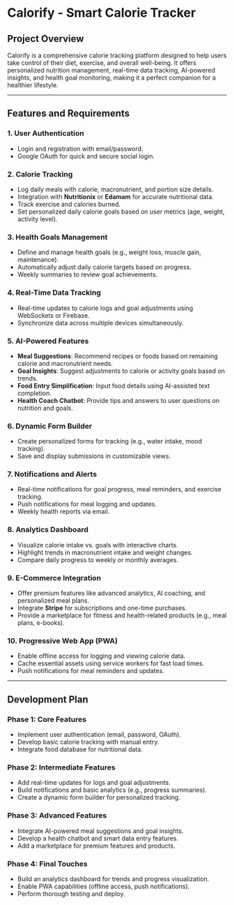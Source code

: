 # Calorify - Smart Calorie Tracker

## Project Overview

Calorify is a comprehensive calorie tracking platform designed to help users take control of their diet, exercise, and overall well-being. It offers personalized nutrition management, real-time data tracking, AI-powered insights, and health goal monitoring, making it a perfect companion for a healthier lifestyle.

---

## Features and Requirements

### 1. User Authentication

- Login and registration with email/password.
- Google OAuth for quick and secure social login.

### 2. Calorie Tracking

- Log daily meals with calorie, macronutrient, and portion size details.
- Integration with **Nutritionix** or **Edamam** for accurate nutritional data.
- Track exercise and calories burned.
- Set personalized daily calorie goals based on user metrics (age, weight, activity level).

### 3. Health Goals Management

- Define and manage health goals (e.g., weight loss, muscle gain, maintenance).
- Automatically adjust daily calorie targets based on progress.
- Weekly summaries to review goal achievements.

### 4. Real-Time Data Tracking

- Real-time updates to calorie logs and goal adjustments using WebSockets or Firebase.
- Synchronize data across multiple devices simultaneously.

### 5. AI-Powered Features

- **Meal Suggestions**: Recommend recipes or foods based on remaining calorie and macronutrient needs.
- **Goal Insights**: Suggest adjustments to calorie or activity goals based on trends.
- **Food Entry Simplification**: Input food details using AI-assisted text completion.
- **Health Coach Chatbot**: Provide tips and answers to user questions on nutrition and goals.

### 6. Dynamic Form Builder

- Create personalized forms for tracking (e.g., water intake, mood tracking).
- Save and display submissions in customizable views.

### 7. Notifications and Alerts

- Real-time notifications for goal progress, meal reminders, and exercise tracking.
- Push notifications for meal logging and updates.
- Weekly health reports via email.

### 8. Analytics Dashboard

- Visualize calorie intake vs. goals with interactive charts.
- Highlight trends in macronutrient intake and weight changes.
- Compare daily progress to weekly or monthly averages.

### 9. E-Commerce Integration

- Offer premium features like advanced analytics, AI coaching, and personalized meal plans.
- Integrate **Stripe** for subscriptions and one-time purchases.
- Provide a marketplace for fitness and health-related products (e.g., meal plans, e-books).

### 10. Progressive Web App (PWA)

- Enable offline access for logging and viewing calorie data.
- Cache essential assets using service workers for fast load times.
- Push notifications for meal reminders and updates.

---

## Development Plan

### Phase 1: Core Features

- Implement user authentication (email, password, OAuth).
- Develop basic calorie tracking with manual entry.
- Integrate food database for nutritional data.

### Phase 2: Intermediate Features

- Add real-time updates for logs and goal adjustments.
- Build notifications and basic analytics (e.g., progress summaries).
- Create a dynamic form builder for personalized tracking.

### Phase 3: Advanced Features

- Integrate AI-powered meal suggestions and goal insights.
- Develop a health chatbot and smart data entry features.
- Add a marketplace for premium features and products.

### Phase 4: Final Touches

- Build an analytics dashboard for trends and progress visualization.
- Enable PWA capabilities (offline access, push notifications).
- Perform thorough testing and deploy.
